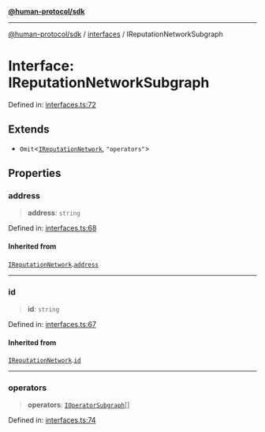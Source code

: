 [**@human-protocol/sdk**](../../README.md)

***

[@human-protocol/sdk](../../modules.md) / [interfaces](../README.md) / IReputationNetworkSubgraph

# Interface: IReputationNetworkSubgraph

Defined in: [interfaces.ts:72](https://github.com/humanprotocol/human-protocol/blob/111a3dfb8ed775487998fa7cc407fdc884e7a927/packages/sdk/typescript/human-protocol-sdk/src/interfaces.ts#L72)

## Extends

- `Omit`\<[`IReputationNetwork`](IReputationNetwork.md), `"operators"`\>

## Properties

### address

> **address**: `string`

Defined in: [interfaces.ts:68](https://github.com/humanprotocol/human-protocol/blob/111a3dfb8ed775487998fa7cc407fdc884e7a927/packages/sdk/typescript/human-protocol-sdk/src/interfaces.ts#L68)

#### Inherited from

[`IReputationNetwork`](IReputationNetwork.md).[`address`](IReputationNetwork.md#address)

***

### id

> **id**: `string`

Defined in: [interfaces.ts:67](https://github.com/humanprotocol/human-protocol/blob/111a3dfb8ed775487998fa7cc407fdc884e7a927/packages/sdk/typescript/human-protocol-sdk/src/interfaces.ts#L67)

#### Inherited from

[`IReputationNetwork`](IReputationNetwork.md).[`id`](IReputationNetwork.md#id)

***

### operators

> **operators**: [`IOperatorSubgraph`](IOperatorSubgraph.md)[]

Defined in: [interfaces.ts:74](https://github.com/humanprotocol/human-protocol/blob/111a3dfb8ed775487998fa7cc407fdc884e7a927/packages/sdk/typescript/human-protocol-sdk/src/interfaces.ts#L74)
